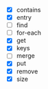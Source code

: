 - [x] contains
- [x] entry
- [ ] find
- [ ] for-each
- [x] get
- [x] keys
- [ ] merge
- [x] put
- [x] remove
- [x] size
